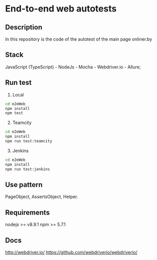 End-to-end web autotests
======

## Description
In this repository is the code of the autotest of the main page onliner.by

## Stack
JavaScript (TypeScript) - NodeJs - Mocha - Webdriver.io - Allure;


## Run test
1. Local
```bash
cd e2eWeb
npm install
npm test
```

2. Teamcity
```bash
cd e2eWeb
npm install
npm run test:teamcity
```

3. Jenkins
```bash
cd e2eWeb
npm install
npm run test:jenkins
```


## Use pattern
PageObject, AssertsObject, Helper.


## Requirements
nodejs >= v8.9.1
npm >= 5.7.1


## Docs
http://webdriver.io/
https://github.com/webdriverio/webdriverio/
